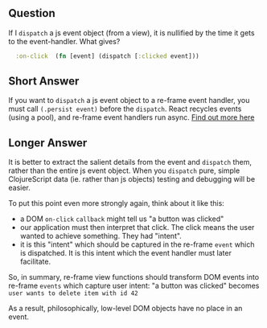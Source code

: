 
<!-- leave this H1 here. It stops mkdocs putting in a Title at the top.
     It needs to be at the top of the file otherwise it breaks the 
     table of contents on the right hand side. -->
#

## Question

If I `dispatch` a js event object (from a view), it is nullified 
by the time it gets to the event-handler. What gives? 

```cljs
  :on-click  (fn [event] (dispatch [:clicked event]))
```

## Short Answer

If you want to `dispatch` a js event object to a re-frame 
event handler, you must call `(.persist event)` before the `dispatch`. 
React recycles events (using a pool), and re-frame event handlers 
run async.  [Find out more here](https://facebook.github.io/react/docs/events.html)
  
  
## Longer Answer

It is better to extract the salient details from the event 
and `dispatch` them, rather than the entire js event object. When you 
`dispatch` pure, simple ClojureScript data (ie. rather than js objects) testing 
and debugging will be easier. 

To put this point even more strongly again, think about it like this:

 - a DOM `on-click` `callback` might tell us "a button was clicked"
 - our application must then interpret that click. The click means 
   the user wanted to achieve something. They had "intent".
 - it is this "intent" which should be captured in the re-frame `event` 
   which is dispatched.  It is this intent which the event handler must 
   later facilitate.
   

So, in summary, re-frame view functions should transform DOM events 
into re-frame `events` which capture user intent: "a button was clicked"
becomes `user wants to delete item with id 42`

As a result, philosophically, low-level DOM objects have no place in an event.
